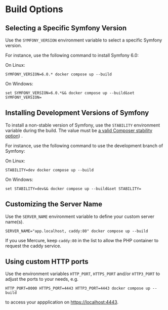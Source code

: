 # Build Options

## Selecting a Specific Symfony Version

Use the `SYMFONY_VERSION` environment variable to select a specific Symfony version.

For instance, use the following command to install Symfony 6.0:

On Linux:

    SYMFONY_VERSION=6.0.* docker compose up --build
On Windows:

    set SYMFONY_VERSION=6.0.*&& docker compose up --build&set SYMFONY_VERSION=

## Installing Development Versions of Symfony

To install a non-stable version of Symfony, use the `STABILITY` environment variable during the build.
The value must be [a valid Composer stability option](https://getcomposer.org/doc/04-schema.md#minimum-stability)) .

For instance, use the following command to use the development branch of Symfony:

On Linux:

    STABILITY=dev docker compose up --build
On Windows:
    
    set STABILITY=dev&& docker compose up --build&set STABILITY=
  

## Customizing the Server Name

Use the `SERVER_NAME` environment variable to define your custom server name(s).

    SERVER_NAME="app.localhost, caddy:80" docker compose up --build

If you use Mercure, keep `caddy:80` in the list to allow the PHP container to request the caddy service.

## Using custom HTTP ports

Use the environment variables `HTTP_PORT`, `HTTPS_PORT` and/or `HTTP3_PORT` to adjust the ports to your needs, e.g.

    HTTP_PORT=8000 HTTPS_PORT=4443 HTTP3_PORT=4443 docker compose up --build

to access your appplication on [https://localhost:4443](https://localhost:4443).

